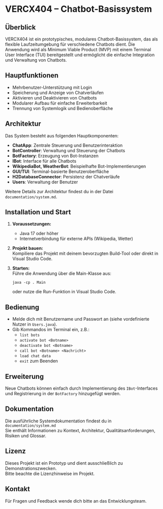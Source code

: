 # VERCX404 – Chatbot-Basissystem

## Überblick

VERCX404 ist ein prototypisches, modulares Chatbot-Basissystem, das als flexible Laufzeitumgebung für verschiedene Chatbots dient. Die Anwendung wird als Minimum Viable Product (MVP) mit einem Terminal User Interface (TUI) bereitgestellt und ermöglicht die einfache Integration und Verwaltung von Chatbots.

## Hauptfunktionen

- Mehrbenutzer-Unterstützung mit Login
- Speicherung und Anzeige von Chatverläufen
- Aktivieren und Deaktivieren von Chatbots
- Modularer Aufbau für einfache Erweiterbarkeit
- Trennung von Systemlogik und Bedienoberfläche

## Architektur

Das System besteht aus folgenden Hauptkomponenten:

- **ChatApp**: Zentrale Steuerung und Benutzerinteraktion
- **BotController**: Verwaltung und Steuerung der Chatbots
- **BotFactory**: Erzeugung von Bot-Instanzen
- **IBot**: Interface für alle Chatbots
- **WikipediaBot, WeatherBot**: Beispielhafte Bot-Implementierungen
- **GUI/TUI**: Terminal-basierte Benutzeroberfläche
- **H2DatabaseConnector**: Persistenz der Chatverläufe
- **Users**: Verwaltung der Benutzer

Weitere Details zur Architektur findest du in der Datei `documentation/system.md`.

## Installation und Start

1. **Voraussetzungen:**  
   - Java 17 oder höher  
   - Internetverbindung für externe APIs (Wikipedia, Wetter)

2. **Projekt bauen:**  
   Kompiliere das Projekt mit deinem bevorzugten Build-Tool oder direkt in Visual Studio Code.

3. **Starten:**  
   Führe die Anwendung über die Main-Klasse aus:
   ```
   java -cp . Main
   ```
   oder nutze die Run-Funktion in Visual Studio Code.

## Bedienung

- Melde dich mit Benutzername und Passwort an (siehe vordefinierte Nutzer in `Users.java`).
- Gib Kommandos im Terminal ein, z.B.:
  - `list bots`
  - `activate bot <Botname>`
  - `deactivate bot <Botname>`
  - `call bot <Botname> <Nachricht>`
  - `load chat data`
  - `exit` zum Beenden

## Erweiterung

Neue Chatbots können einfach durch Implementierung des `IBot`-Interfaces und Registrierung in der `BotFactory` hinzugefügt werden.

## Dokumentation

Die ausführliche Systemdokumentation findest du in  
`documentation/system.md`  
Sie enthält Informationen zu Kontext, Architektur, Qualitätsanforderungen, Risiken und Glossar.

## Lizenz

Dieses Projekt ist ein Prototyp und dient ausschließlich zu Demonstrationszwecken.  
Bitte beachte die Lizenzhinweise im Projekt.

## Kontakt

Für Fragen und Feedback wende dich bitte an das Entwicklungsteam.